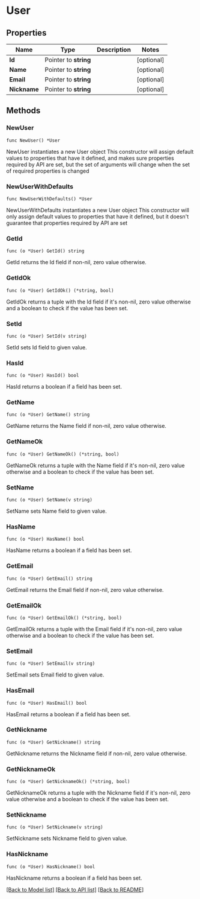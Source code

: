# User

## Properties

Name | Type | Description | Notes
------------ | ------------- | ------------- | -------------
**Id** | Pointer to **string** |  | [optional] 
**Name** | Pointer to **string** |  | [optional] 
**Email** | Pointer to **string** |  | [optional] 
**Nickname** | Pointer to **string** |  | [optional] 

## Methods

### NewUser

`func NewUser() *User`

NewUser instantiates a new User object
This constructor will assign default values to properties that have it defined,
and makes sure properties required by API are set, but the set of arguments
will change when the set of required properties is changed

### NewUserWithDefaults

`func NewUserWithDefaults() *User`

NewUserWithDefaults instantiates a new User object
This constructor will only assign default values to properties that have it defined,
but it doesn't guarantee that properties required by API are set

### GetId

`func (o *User) GetId() string`

GetId returns the Id field if non-nil, zero value otherwise.

### GetIdOk

`func (o *User) GetIdOk() (*string, bool)`

GetIdOk returns a tuple with the Id field if it's non-nil, zero value otherwise
and a boolean to check if the value has been set.

### SetId

`func (o *User) SetId(v string)`

SetId sets Id field to given value.

### HasId

`func (o *User) HasId() bool`

HasId returns a boolean if a field has been set.

### GetName

`func (o *User) GetName() string`

GetName returns the Name field if non-nil, zero value otherwise.

### GetNameOk

`func (o *User) GetNameOk() (*string, bool)`

GetNameOk returns a tuple with the Name field if it's non-nil, zero value otherwise
and a boolean to check if the value has been set.

### SetName

`func (o *User) SetName(v string)`

SetName sets Name field to given value.

### HasName

`func (o *User) HasName() bool`

HasName returns a boolean if a field has been set.

### GetEmail

`func (o *User) GetEmail() string`

GetEmail returns the Email field if non-nil, zero value otherwise.

### GetEmailOk

`func (o *User) GetEmailOk() (*string, bool)`

GetEmailOk returns a tuple with the Email field if it's non-nil, zero value otherwise
and a boolean to check if the value has been set.

### SetEmail

`func (o *User) SetEmail(v string)`

SetEmail sets Email field to given value.

### HasEmail

`func (o *User) HasEmail() bool`

HasEmail returns a boolean if a field has been set.

### GetNickname

`func (o *User) GetNickname() string`

GetNickname returns the Nickname field if non-nil, zero value otherwise.

### GetNicknameOk

`func (o *User) GetNicknameOk() (*string, bool)`

GetNicknameOk returns a tuple with the Nickname field if it's non-nil, zero value otherwise
and a boolean to check if the value has been set.

### SetNickname

`func (o *User) SetNickname(v string)`

SetNickname sets Nickname field to given value.

### HasNickname

`func (o *User) HasNickname() bool`

HasNickname returns a boolean if a field has been set.


[[Back to Model list]](../README.md#documentation-for-models) [[Back to API list]](../README.md#documentation-for-api-endpoints) [[Back to README]](../README.md)


